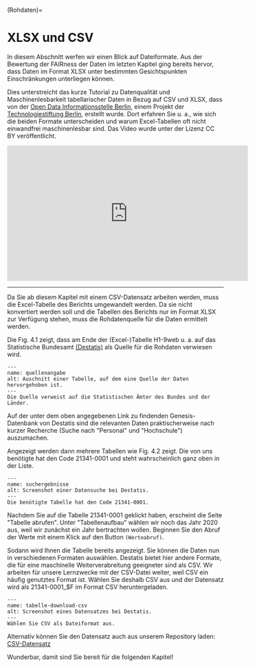 (Rohdaten)=
# XLSX und CSV

In diesem Abschnitt werfen wir einen Blick auf Dateiformate. Aus der Bewertung der FAIRness der Daten im letzten Kapitel ging bereits hervor, dass Daten im Format XLSX unter bestimmten Gesichtspunkten Einschränkungen unterliegen können.

Dies unterstreicht das kurze Tutorial zu Datenqualität und Maschinenlesbarkeit tabellarischer Daten in Bezug auf CSV und XLSX, dass von der <a href="https://odis-berlin.de" class="external-link" target="_blank">Open Data Informationsstelle Berlin</a>, einem Projekt der <a href="https://www.technologiestiftung-berlin.de" class="external-link" target="_blank">Technologiestiftung Berlin</a>, erstellt wurde. Dort erfahren Sie u. a., wie sich die beiden Formate unterscheiden und warum Excel-Tabellen oft nicht einwandfrei maschinenlesbar sind. Das Video wurde unter der Lizenz CC BY veröffentlicht.  

<iframe width="560" height="315" src="https://www.youtube.com/embed/Nb_cLObVKho?si=cuM3HATsLLsvbk-h"
title="YouTube video player" frameborder="0"
allow="accelerometer; autoplay; clipboard-write; encrypted-media; gyroscope; picture-in-picture; web-share"
referrerpolicy="strict-origin-when-cross-origin" allowfullscreen>
</iframe>  


---


Da Sie ab diesem Kapitel mit einem CSV-Datensatz arbeiten werden, muss die Excel-Tabelle des Berichts umgewandelt werden. Da sie nicht konvertiert werden soll und die Tabellen des Berichts nur im Format XLSX zur Verfügung stehen, muss die Rohdatenquelle für die Daten ermittelt werden.  

Die Fig. 4.1 zeigt, dass am Ende der (Excel-)Tabelle H1-9web u. a. auf das Statistische Bundesamt <a href="https://www-genesis.destatis.de/genesis/online" class="external-link" target="_blank">(Destatis)</a> als Quelle für die Rohdaten verwiesen wird.
  
```{figure} _images/Quelle_Destatis2.PNG
---
name: quellenangabe
alt: Auschnitt einer Tabelle, auf dem eine Quelle der Daten hervorgehoben ist.
---
Die Quelle verweist auf die Statistischen Ämter des Bundes und der Länder.
```


Auf der unter dem oben angegebenen Link zu findenden Genesis-Datenbank von Destatis sind die relevanten Daten praktischerweise nach kurzer Recherche (Suche nach "Personal" und "Hochschule") auszumachen.  

Angezeigt werden dann mehrere Tabellen wie Fig. 4.2 zeigt. Die von uns benötigte hat den Code 21341-0001 und steht wahrscheinlich ganz oben in der Liste.

```{figure} _images/Destatis_Suche2.png
---
name: suchergebnisse
alt: Screenshot einer Datensuche bei Destatis.
---
Die benötigte Tabelle hat den Code 21341-0001.
```


Nachdem Sie auf die Tabelle 21341-0001 geklickt haben, erscheint die Seite "Tabelle abrufen". Unter "Tabellenaufbau" wählen wir noch das Jahr 2020 aus, weil wir zunächst ein Jahr bertrachten wollen. Beginnen Sie den Abruf der Werte mit einem Klick auf den Button `(Werteabruf)`.  

Sodann wird Ihnen die Tabelle bereits angezeigt. Sie können die Daten nun in verschiedenen Formaten auswählen. Destatis bietet hier andere Formate, die für eine maschinelle Weiterverabreitung geeigneter sind als CSV. Wir arbeiten für unsere Lernzwecke mit der CSV-Datei weiter, weil CSV ein häufig genutztes Format ist. 
Wählen Sie deshalb CSV aus und der Datensatz wird als 21341-0001_$F im Format CSV heruntergeladen.

```{figure} _images/Destatis_Abruf_2020.png
---
name: tabelle-download-csv
alt: Screenshot eines Datensatzes bei Destatis.
---
Wählen Sie CSV als Dateiformat aus.
```

Alternativ können Sie den Datensatz auch aus unserem Repository laden: [CSV-Datensatz](Data/21341-0001_F_2020.csv)


Wunderbar, damit sind Sie bereit für die folgenden Kapitel!
